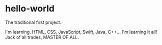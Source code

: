 # hello-world
The traditional first project. 

I'm learning. HTML, CSS, JavaScript, Swift, Java, C++... I'm learning it all!
Jack of all trades, MASTER OF ALL.
